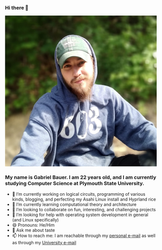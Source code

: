 ### Hi there 👋
<img src="picture.jpeg" style="width:500px;"/>

### My name is Gabriel Bauer. I am 22 years old, and I am currently studying Computer Science at Plymouth State University.
- 🔭 I’m currently working on logical circuits, programming of various kinds, blogging, and perfecting my Asahi Linux install and Hyprland rice
- 🌱 I’m currently learning computational theory and architecture
- 👯 I’m looking to collaborate on fun, interesting, and challenging projects
- 🤔 I’m looking for help with operating system development in general (and Linux specifically)
- 😄 Pronouns: He/Him
- 💬 Ask me about taste
- 📫 How to reach me: I am reachable through my [personal e-mail](mailto:gabeb1277@gmail.com) as well as through my [University e-mail](mailto:gjb1023@plymouth.edu)

<!--
**ToCodeABluejay/ToCodeABluejay** is a ✨ _special_ ✨ repository because its `README.md` (this file) appears on your GitHub profile.

Here are some ideas to get you started:

- 🔭 I’m currently working on ...
- 🌱 I’m currently learning ...
- 👯 I’m looking to collaborate on ...
- 🤔 I’m looking for help with ...
- 💬 Ask me about ...
- 📫 How to reach me: ...
- 😄 Pronouns: ...
- ⚡ Fun fact: ...
-->
